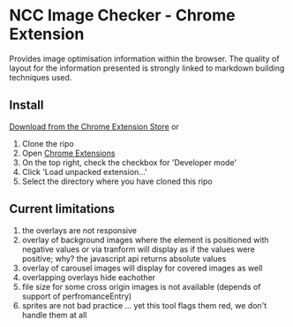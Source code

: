 # NCC Image Checker - Chrome Extension
Provides image optimisation information within the browser. 
The quality of layout for the information presented is strongly linked to markdown building techniques used.

## Install
[Download from the Chrome Extension Store](http://www.google.com/)
or
1. Clone the ripo
2. Open [Chrome Extensions](chrome://extensions)
3. On the top right, check the checkbox for 'Developer mode'
3. Click 'Load unpacked extension...'
3. Select the directory where you have cloned this ripo

## Current limitations
1. the overlays are not responsive
2. overlay of background images where the element is positioned with negative values or via tranform will display as if the values were positive; why? the javascript api returns absolute values
3. overlay of carousel images will display for covered images as well
4. overlapping overlays hide eachother
5. file size for some cross origin images is not available (depends of support of perfromanceEntry)
6. sprites are not bad practice ... yet this tool flags them red, we don't handle them at all

